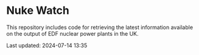 # Nuke Watch

This repository includes code for retrieving the latest information available on the output of EDF nuclear power plants in the UK.

Last updated: 2024-07-14 13:35